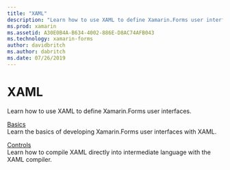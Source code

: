 ```yaml
---
title: "XAML"
description: "Learn how to use XAML to define Xamarin.Forms user interfaces."
ms.prod: xamarin
ms.assetid: A30E0B4A-B634-4002-886E-D8AC74AFB043
ms.technology: xamarin-forms
author: davidbritch
ms.author: dabritch
ms.date: 07/26/2019
---
```


# XAML

Learn how to use XAML to define Xamarin.Forms user interfaces.

[Basics](xaml-basics/index.md) <br />
Learn the basics of developing Xamarin.Forms user interfaces with XAML.

[Controls](xaml-controls.md) <br />
Learn how to compile XAML directly into intermediate language with the XAML compiler.
